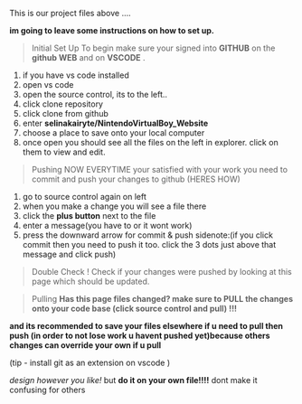This is our project files above ....

**im going to leave some instructions on how to set up.**


>Initial Set Up
>To begin make sure your signed into **GITHUB** on the **github WEB** and on **VSCODE** .
1. if you have vs code installed
2. open vs code
3. open the source control, its to the left..
4. click clone repository
5. click clone from github
6. enter **selinakairyte/NintendoVirtualBoy_Website**
7. choose a place to save onto your local computer
8. once open you should see all the files on the left in explorer. click on them to view and edit.



>Pushing
   NOW EVERYTIME your satisfied with your work you need to commit and push your changes to github (HERES HOW)
1. go to source control again on left
2. when you make a change you will see a file there
3. click the **plus button** next to the file
4. enter a message(you have to or it wont work)
5. press the downward arrow for commit & push             sidenote:(if you click commit then you need to push it too. click the 3 dots just above that message and click push)



> Double Check ! Check if your changes were pushed  by looking at this page which should be updated.



>Pulling
**Has this page files changed? make sure to PULL the changes onto your code base (click source control and pull) !!!**

**and its recommended to save your files elsewhere if u need to pull then push (in order to not lose work u havent pushed yet)because others changes can override your own if u pull**



(tip - install git as an extension on vscode )



*design however you like!* but **do it on your own file!!!!** dont make it confusing for others 
